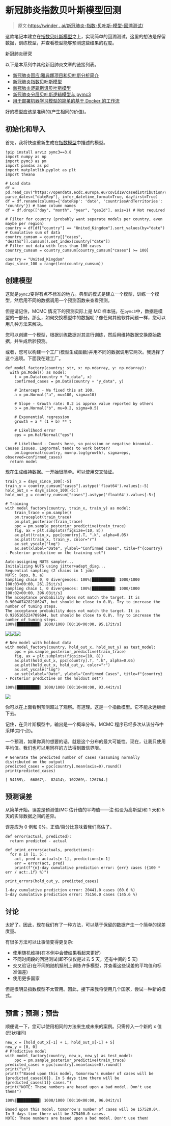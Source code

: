 # 新冠肺炎指数贝叶斯模型回测

> 原文:[https://winder . ai/新冠肺炎-指数-贝叶斯-模型-回溯测试/](https://winder.ai/covid-19-exponential-bayesian-model-backtesting/)

这款笔记本建立在[指数贝叶斯模型](https://winder.ai/covid-19-exponential-bayesian-model/)之上，实现简单的回溯测试。这里的想法是保留数据，训练模型，并查看模型能够预测这些结果的程度。

新冠肺炎研究

以下是本系列中其他新冠肺炎文章的链接列表。

*   [新冠肺炎回应:雅典娜项目和贝叶斯分析简介](https://winder.ai/covid-19-response-athena-project-and-an-introduction-bayesian-analysis/)
*   [新冠肺炎指数贝叶斯模型](https://winder.ai/covid-19-exponential-bayesian-model/)
*   [新冠肺炎逻辑斯谛贝叶斯模型](https://winder.ai/covid-19-logistic-bayesian-model/)
*   [新冠肺炎分层贝叶斯逻辑模型与 pymc3](https://winder.ai/covid-19-hierarchical-bayesian-logistic-model-with-pymc3/)
*   [用于部署机器学习模型的简单的基于 Docker 的工作流](https://winder.ai/a-simple-docker-based-workflow-for-deploying-a-machine-learning-model/)

好的模型应该是准确的(产生相同的价值)。

## 初始化和导入

首先，我将快速重新生成在[指数模型](https://winder.ai/covid-19-logistic-bayesian-model/)中描述的模型。

```
!pip install arviz pymc3==3.8
import numpy as np
import pymc3 as pm
import pandas as pd
import matplotlib.pyplot as plt
import theano

# Load data
df = pd.read_csv("https://opendata.ecdc.europa.eu/covid19/casedistribution/csv/", parse_dates=["dateRep"], infer_datetime_format=True, dayfirst=True)
df = df.rename(columns={'dateRep': 'date', 'countriesAndTerritories': 'country'}) # Sane column names
df = df.drop(["day", "month", "year", "geoId"], axis=1) # Not required

# Filter for country (probably want separate models per country, even maybe per region)
country = df[df["country"] == "United_Kingdom"].sort_values(by="date")
# Cumulative sum of data
country_cumsum = country[["cases", "deaths"]].cumsum().set_index(country["date"])
# Filter out data with less than 100 cases
country_cumsum = country_cumsum[country_cumsum["cases"] >= 100]

country = "United_Kingdom"
days_since_100 = range(len(country_cumsum)) 
```

## 创建模型

这就是`pymc3`变得有点不标准的地方。典型的模式是建立一个模型，训练一个模型，然后用不同的数据调用一个预测函数来查看预测。

但是请记住，MCMC 情况下的预测实际上是 MC 样本链。在`pymc3`中，数据是模型的一部分。那么，如何交换模型中的数据呢？像任何其他软件问题一样，您可以用几种方法来解决。

您可以创建一个模型，根据训练数据对其进行训练，然后用维持数据交换原始数据，并生成后验预测。

或者，您可以构建一个工厂(模型生成函数)并用不同的数据调用它两次。我选择了这个选项。下面我在建工厂。

```
def model_factory(country: str, x: np.ndarray, y: np.ndarray):
  with pm.Model() as model:
    t = pm.Data(country + "x_data", x)
    confirmed_cases = pm.Data(country + "y_data", y)

    # Intercept - We fixed this at 100.
    a = pm.Normal("a", mu=100, sigma=10)

    # Slope - Growth rate: 0.2 is approx value reported by others
    b = pm.Normal("b", mu=0.2, sigma=0.5)

    # Exponential regression
    growth = a * (1 + b) ** t

    # Likelihood error
    eps = pm.HalfNormal("eps")

    # Likelihood - Counts here, so poission or negative binomial. Causes issues. Lognormal tends to work better?
    pm.Lognormal(country, mu=np.log(growth), sigma=eps, observed=confirmed_cases)
  return model 
```

现在生成维持数据。一开始很简单。可以使用交叉验证。

```
train_x = days_since_100[:-5]
train_y = country_cumsum["cases"].astype('float64').values[:-5]
hold_out_x = days_since_100[-5:]
hold_out_y = country_cumsum["cases"].astype('float64').values[-5:] 
```

```
# Training
with model_factory(country, train_x, train_y) as model:
    train_trace = pm.sample()
    pm.traceplot(train_trace)
    pm.plot_posterior(train_trace)
    ppc = pm.sample_posterior_predictive(train_trace)
    fig, ax = plt.subplots(figsize=(10, 8))
    ax.plot(train_x, ppc[country].T, ".k", alpha=0.05)
    ax.plot(train_x, train_y, color="r")
    ax.set_yscale("log")
    ax.set(xlabel="Date", ylabel="Confirmed Cases", title=f"{country} - Posterior predictive on the training set") 
```

```
Auto-assigning NUTS sampler...
Initializing NUTS using jitter+adapt_diag...
Sequential sampling (2 chains in 1 job)
NUTS: [eps, b, a]
Sampling chain 0, 0 divergences: 100%|██████████| 1000/1000 [00:03<00:00, 261.26it/s]
Sampling chain 1, 0 divergences: 100%|██████████| 1000/1000 [00:02<00:00, 396.03it/s]
The acceptance probability does not match the target. It is 0.9004074282186247, but should be close to 0.8\. Try to increase the number of tuning steps.
The acceptance probability does not match the target. It is 0.9205165224709694, but should be close to 0.8\. Try to increase the number of tuning steps.
100%|██████████| 1000/1000 [00:10<00:00, 95.17it/s] 
```

![](../Images/235d610e7d9c3b75825fc2229ae0c0fb.png)![](../Images/f6b9cfa89e930ac41219759f7a0fec27.png)![](../Images/aea6db781404741240c0944a367c39ae.png)

```
# New model with holdout data
with model_factory(country, hold_out_x, hold_out_y) as test_model:
    ppc = pm.sample_posterior_predictive(train_trace)
    fig, ax = plt.subplots(figsize=(10, 8))
    ax.plot(hold_out_x, ppc[country].T, ".k", alpha=0.05)
    ax.plot(hold_out_x, hold_out_y, color="r")
    ax.set_yscale("log")
    ax.set(xlabel="Date", ylabel="Confirmed Cases", title=f"{country} - Posterior predictive on the holdout set") 
```

```
100%|██████████| 1000/1000 [00:10<00:00, 93.44it/s] 
```

![](../Images/1881aa0d6d0009fb9a974857a92980de.png)

你可以在上面看到预测超过了观察。有道理。这是一个指数模型。它不能永远继续下去。

记住，在贝叶斯模型中，输出是一个概率分布。MCMC 程序已经多次从该分布中采样(每个点)。

一个预测，如果你真的想要的话，就是这个分布的最大可能性。现在，让我只使用平均值。我们也可以用同样的方法得到置信界限。

```
# Generate the predicted number of cases (assuming normally distributed on the output)
predicted_cases = ppc[country].mean(axis=0).round()
print(predicted_cases) 
```

```
[ 54159\.  66867\.  82414\. 102269\. 126764.] 
```

## 预测误差

从简单开始。误差是预测值(MC 估计值的平均值——注:假设为高斯型)和 1 天和 5 天的实际数据之间的差异。

误差应为 0 例和 0%。正值/百分比意味着我们高估了。

```
def error(actual, predicted):
  return predicted - actual

def print_errors(actuals, predictions):
  for n in [1, 5]:
    act, pred = actuals[n-1], predictions[n-1]
    err = error(act, pred)
    print(f"{n}-day cumulative prediction error: {err} cases ({100 * err / act:.1f} %)")

print_errors(hold_out_y, predicted_cases) 
```

```
1-day cumulative prediction error: 20441.0 cases (60.6 %)
5-day cumulative prediction error: 75156.0 cases (145.6 %) 
```

## 讨论

太好了。因此，现在我们有了一种方法，可以基于保留的数据产生一个简单的误差度量。

有很多方法可以让事情变得更复杂:

*   使用随机维持(在本例中会使结果看起来更好)
*   不同时间段的回溯测试(即不仅仅是过去 5 天，还有中间的 5 天)
*   交叉验证(在不同的随机抵制上训练许多模型，并查看这些误差的平均值和标准偏差)
*   使用更多国家

但是很明显指数模型不太管用。因此，接下来我将使用几个国家，尝试一种新的模式。

## 预言；预测；预告

顺便说一下，您可以使用相同的方法来生成未来的案例。只需传入一个新的 x 值(形状相同)

```
new_x = [hold_out_x[-1] + 1, hold_out_x[-1] + 5]
new_y = [0, 0]
# Predictive model
with model_factory(country, new_x, new_y) as test_model:
    ppc = pm.sample_posterior_predictive(train_trace)
predicted_cases = ppc[country].mean(axis=0).round()
print("\n")
print(f"Based upon this model, tomorrow's number of cases will be {predicted_cases[0]}. In 5 days time there will be {predicted_cases[1]} cases.")
print("NOTE: These numbers are based upon a bad model. Don't use them!") 
```

```
100%|██████████| 1000/1000 [00:10<00:00, 96.04it/s]

Based upon this model, tomorrow's number of cases will be 157520.0\. In 5 days time there will be 375400.0 cases.
NOTE: These numbers are based upon a bad model. Don't use them! 
```